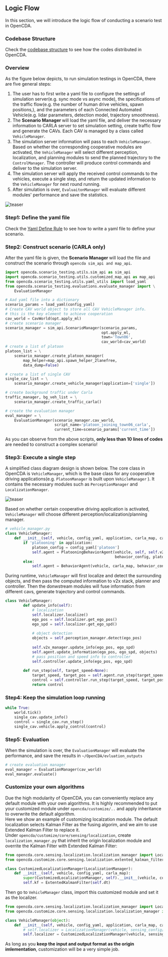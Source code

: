 ## Logic Flow
In this section,  we will introduce the logic flow of conducting a 
scenario test in OpenCDA.

### Codebase Structure
Check the [codebase structure](codebase_structure.md) to see how the codes distributed in OpenCDA.

### Overview
As the figure below depicts, to run simulation testings in OpenCDA, there are five general steps:

1. The user has to first write a yaml file to configure the settings of simulation server(e.g. sync mode vs async mode), 
the specifications of the traffic flow(e.g. the number of human drive vehicles, spawn positions,), and the parameters of 
each Connected Automated  Vehicle(e.g. lidar parameters, detection model, trajectory smoothness).
2. The <strong> Scenario Manager </strong> will load the yaml file, and deliver the necessary information to CARLA
server to set simulation setting, create traffic flow and generate the CAVs. Each CAV is managed by a class called 
`VehicleManager`.
3. The simulation server information will pass to each `VehicleManager`. Based on whether the corresponding cooperative
modules are activated, the `VehicleManager` will select different perception, localization, and planning modules to send
the planned trajectory to the `ControlManager`. The controller will produce control commands and deliver to the  simulation server.
4. The simulation server will apply the received control commands to the vehicles, execute a single step, and return the updated
information to the `VehicleManager` for next round running.
5. After simulation is over, `EvaluaitonManager` will evaluate different modules' performance and save the statistics.

![teaser](images/flow.png )

### Step1: Define the yaml file
Check the [Yaml Define Rule](yaml_define.md) to see how to write a yaml file to define
your scenario.

### Step2: Construct scenario (CARLA only)
After the yaml file is given, the <strong>Scenario Manager </strong> will load the file
and construct the scenario through `opencda sim_api and map_api`.

```python
import opencda.scenario_testing.utils.sim_api as sim_api
import opencda.scenario_testing.utils.customized_map_api as map_api
from opencda.scenario_testing.utils.yaml_utils import load_yaml
from opencda.scenario_testing.evaluations.evaluate_manager import \
    EvaluationManager

# Aad yaml file into a dictionary
scenario_params = load_yaml(config_yaml)
# Create CAV world object to store all CAV VehicleManager info.
# this is the key element to achieve cooperation
cav_world = CavWorld(opt.apply_ml)
# create scenario manager
scenario_manager = sim_api.ScenarioManager(scenario_params,
                                           opt.apply_ml,
                                           town='Town06',
                                           cav_world=cav_world)
# create a list of platoon
platoon_list = \
    scenario_manager.create_platoon_manager(
        map_helper=map_api.spawn_helper_2lanefree,
        data_dump=False)

# create a list of single CAV
single_cav_list = \
    scenario_manager.create_vehicle_manager(application=['single'])

# create background traffic under Carla
traffic_manager, bg_veh_list = \
    scenario_manager.create_traffic_carla()

# create the evaluation manager
eval_manager = \
    EvaluationManager(scenario_manager.cav_world,
                      script_name='platoon_joining_town06_carla',
                      current_time=scenario_params['current_time'])


```
As you can observe from the above scripts, <strong>only less than 10 lines of codes</strong> 
are needed to construct a complex scenario!

### Step3: Execute a single step
A simplified class diagram design is shown below.
The core class in OpenCDA is `VehicleManager`, which is the base class for any cooperative driving applications(e.g. `PlatoonManager`
is built upon `VehicleManager` ). It contains the necessary modules such as `PerceptionManager` and
`LocalizationManager`.

![teaser](images/class_diagram.png )

Based on whether certain cooperative driving application is activated,
`VehicleManager` will choose different perception/localization/planning manager.
```python
# vehicle_manager.py
class VehicleManager:
    def __init__(self, vehicle, config_yaml, application, carla_map, cav_world):
        if 'platooning' in application:
            platoon_config = config_yaml['platoon']
            self.agent = PlatooningBehaviorAgent(vehicle, self, self.v2x_manager,
                                                 behavior_config, platoon_config, carla_map)
        else:
            self.agent = BehaviorAgent(vehicle, carla_map, behavior_config)

```
During runtime, `VehicleManager` will first localize and detect the surrounding objects,
and then pass the computed information to v2x stack, planner and controller. Then the donwstream
modules will fuse information from different cavs, generate trajectory and control commands.
```python
class VehicleManager:
        def update_info(self):
            # localization
            self.localizer.localize()
            ego_pos = self.localizer.get_ego_pos()
            ego_spd = self.localizer.get_ego_spd()
    
            # object detection
            objects = self.perception_manager.detect(ego_pos)
    
            self.v2x_manager.update_info(ego_pos, ego_spd)
            self.agent.update_information(ego_pos, ego_spd, objects)
            # pass position and speed info to controller
            self.controller.update_info(ego_pos, ego_spd)
            
        def run_step(self, target_speed=None):
            target_speed, target_pos = self.agent.run_step(target_speed)
            control = self.controller.run_step(target_speed, target_pos)
            return control

```

### Step4: Keep the simulation loop running
```python
while True:
    world.tick()
    single_cav.update_info()
    control = single_cav.run_step()
    single_cav.vehicle.apply_control(control)
```

### Step5: Evaluation
When the simulation is over, the `EvaluationManager` will evaluate the performance,
and save the results in `~/OpenCDA/evluation_outputs`
```python
# create evaluation manager
eval_manager = EvaluationManager(cav_world)
eval_manager.evaluate()
```

### Customize your own algorithms
Due the high modularity of OpenCDA, you can conveniently replace any default module with your own
algorithms. It is highly recommended to put your customized module under `opencda/customize/..` and apply
inheritance to overwrite the default algorithm. <br>
Here we show an example of customizing localzation module. The default localization selects Kalman Filter
as the fusing algorim, and we aim to use Extended Kalman Filter to replace it.<br>
Under `opencda/customize/core/sensing/localization`, create `localization_manager.py` that inherit 
the origin localization module and overrite the Kalman Filter with Extended Kalman Filter:
```python
from opencda.core.sensing.localization.localization_manager import LocalizationManager
from opencda.customize.core.sensing.localization.extented_kalman_filter import ExtentedKalmanFilter

class CustomizedLocalizationManager(LocalizationManager):
    def __init__(self, vehicle, config_yaml, carla_map):
        super(CustomizedLocalizationManager, self).__init__(vehicle, config_yaml, carla_map)
        self.kf = ExtentedKalmanFilter(self.dt)
``` 

Then go to `VehicleManager` class, import this customized module and set it as the localizer.
```python
from opencda.core.sensing.localization.localization_manager import LocalizationManager
from opencda.customize.core.sensing.localization.localization_manager import CustomizedLocalizationManager

class VehicleManager(object):
    def __init__(self, vehicle, config_yaml, application, carla_map, cav_world):
        # self.localizer = LocalizationManager(vehicle, sensing_config['localization'], carla_map)
        self.localizer = CustomizedLocalizationManager(vehicle, sensing_config['localization'], carla_map)
```
As long as you <strong>keep the input and output format as the origin imlementation</strong>, customization will 
be a very simple job.
  